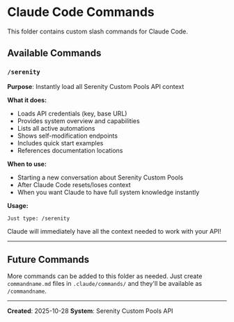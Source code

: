 # Claude Code Commands

This folder contains custom slash commands for Claude Code.

## Available Commands

### `/serenity`

**Purpose**: Instantly load all Serenity Custom Pools API context

**What it does:**
- Loads API credentials (key, base URL)
- Provides system overview and capabilities
- Lists all active automations
- Shows self-modification endpoints
- Includes quick start examples
- References documentation locations

**When to use:**
- Starting a new conversation about Serenity Custom Pools
- After Claude Code resets/loses context
- When you want Claude to have full system knowledge instantly

**Usage:**
```
Just type: /serenity
```

Claude will immediately have all the context needed to work with your API!

---

## Future Commands

More commands can be added to this folder as needed. Just create `commandname.md` files in `.claude/commands/` and they'll be available as `/commandname`.

---

**Created**: 2025-10-28
**System**: Serenity Custom Pools API
